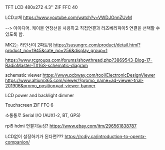 

TFT LCD 480x272 4.3'' ZIF FFC 40

LCD교체
https://www.youtube.com/watch?v=VWDJOnnZUvM

--> 아이디어. 케이블 연장선을 사용하고 직접연결과 라즈베리파이5 연결을 선택할 수 있도록 함.

MK2는 라인선이 2파트임
https://susungrc.com/product/detail.html?product_no=1945&cate_no=256&display_group=1




https://www.rcgroups.com/forums/showthread.php?3869543-Blog-17-RadioMaster-TX16S-schematic-diagram

schematic viewer
https://www.pcbway.com/tool/ElectronicDesignViewer
https://www.altium365.com/viewer/?promo_name=ad-viewer-trial-201906&promo_position=ad-viewer-banner

LCD power and backlight dimmer

Touchscreen
ZIF FFC 6

소통통로
Serial I/O (AUX1-2, BT, GPS)



rpi5 hdmi 연결가능성?
https://www.ebay.com/itm/296561838787

LCD없이 설정하기가 된다면???
https://rcdiy.ca/introduction-to-opentx-companion/



